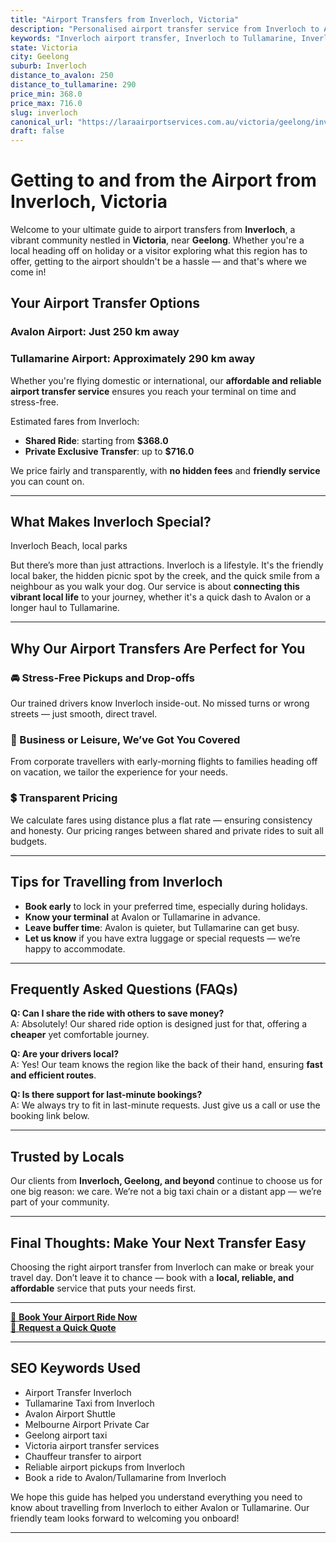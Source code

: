 ```yaml
---
title: "Airport Transfers from Inverloch, Victoria"
description: "Personalised airport transfer service from Inverloch to Avalon and Tullamarine airports. Enjoy a smooth, affordable ride with us!"
keywords: "Inverloch airport transfer, Inverloch to Tullamarine, Inverloch to Avalon, airport taxi Inverloch, private airport transfer Inverloch, shared ride Inverloch, Inverloch transfers, airport shuttle Inverloch, book Inverloch airport taxi, affordable Inverloch airport transfer, Inverloch airport transfer service, airport transfer Geelong, airport transfer Melbourne, Melbourne airport taxi, airport transfers Victoria, Tullamarine airport shuttle, Avalon airport transfers, Melbourne private transfer, airport transport services Melbourne"
state: Victoria
city: Geelong
suburb: Inverloch
distance_to_avalon: 250
distance_to_tullamarine: 290
price_min: 368.0
price_max: 716.0
slug: inverloch
canonical_url: "https://laraairportservices.com.au/victoria/geelong/inverloch/"
draft: false
---
```


# Getting to and from the Airport from Inverloch, Victoria

Welcome to your ultimate guide to airport transfers from **Inverloch**, a vibrant community nestled in **Victoria**, near **Geelong**. Whether you're a local heading off on holiday or a visitor exploring what this region has to offer, getting to the airport shouldn't be a hassle — and that's where we come in!

## Your Airport Transfer Options

### Avalon Airport: Just 250 km away  
### Tullamarine Airport: Approximately 290 km away

Whether you're flying domestic or international, our **affordable and reliable airport transfer service** ensures you reach your terminal on time and stress-free.

Estimated fares from Inverloch:
- **Shared Ride**: starting from **$368.0**
- **Private Exclusive Transfer**: up to **$716.0**

We price fairly and transparently, with **no hidden fees** and **friendly service** you can count on.

---

## What Makes Inverloch Special?

Inverloch Beach, local parks

But there’s more than just attractions. Inverloch is a lifestyle. It's the friendly local baker, the hidden picnic spot by the creek, and the quick smile from a neighbour as you walk your dog. Our service is about **connecting this vibrant local life** to your journey, whether it's a quick dash to Avalon or a longer haul to Tullamarine.

---

## Why Our Airport Transfers Are Perfect for You

### 🚘 Stress-Free Pickups and Drop-offs
Our trained drivers know Inverloch inside-out. No missed turns or wrong streets — just smooth, direct travel.

### 💼 Business or Leisure, We’ve Got You Covered
From corporate travellers with early-morning flights to families heading off on vacation, we tailor the experience for your needs.

### 💲 Transparent Pricing
We calculate fares using distance plus a flat rate — ensuring consistency and honesty. Our pricing ranges between shared and private rides to suit all budgets.

---

## Tips for Travelling from Inverloch

- **Book early** to lock in your preferred time, especially during holidays.
- **Know your terminal** at Avalon or Tullamarine in advance.
- **Leave buffer time**: Avalon is quieter, but Tullamarine can get busy.
- **Let us know** if you have extra luggage or special requests — we’re happy to accommodate.

---

## Frequently Asked Questions (FAQs)

**Q: Can I share the ride with others to save money?**  
A: Absolutely! Our shared ride option is designed just for that, offering a **cheaper** yet comfortable journey.

**Q: Are your drivers local?**  
A: Yes! Our team knows the region like the back of their hand, ensuring **fast and efficient routes**.

**Q: Is there support for last-minute bookings?**  
A: We always try to fit in last-minute requests. Just give us a call or use the booking link below.

---

## Trusted by Locals

Our clients from **Inverloch, Geelong, and beyond** continue to choose us for one big reason: we care. We’re not a big taxi chain or a distant app — we’re part of your community.

---

## Final Thoughts: Make Your Next Transfer Easy

Choosing the right airport transfer from Inverloch can make or break your travel day. Don’t leave it to chance — book with a **local, reliable, and affordable** service that puts your needs first.

---

[📅 **Book Your Airport Ride Now**](https://laraairportservices.square.site/s/appointments)  
[📧 **Request a Quick Quote**](https://laraairportservices.square.site/contact-us)

---

## SEO Keywords Used
- Airport Transfer Inverloch
- Tullamarine Taxi from Inverloch
- Avalon Airport Shuttle
- Melbourne Airport Private Car
- Geelong airport taxi
- Victoria airport transfer services
- Chauffeur transfer to airport
- Reliable airport pickups from Inverloch
- Book a ride to Avalon/Tullamarine from Inverloch

We hope this guide has helped you understand everything you need to know about travelling from Inverloch to either Avalon or Tullamarine. Our friendly team looks forward to welcoming you onboard!

---
